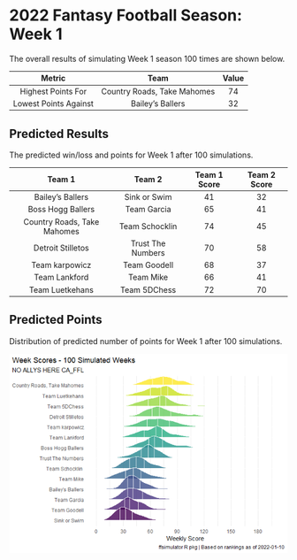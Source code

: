 
<!-- README.md is generated from README.Rmd. Please edit that file -->

# 2022 Fantasy Football Season: Week 1

<!-- badges: start -->
<!-- badges: end -->

The overall results of simulating Week 1 season 100 times are shown
below.

|        Metric         |            Team             | Value |
|:---------------------:|:---------------------------:|:-----:|
|  Highest Points For   | Country Roads, Take Mahomes |  74   |
| Lowest Points Against |      Bailey’s Ballers       |  32   |

## Predicted Results

The predicted win/loss and points for Week 1 after 100 simulations.

<table class="table table-hover" style="width: auto !important; margin-left: auto; margin-right: auto;">
<thead>
<tr>
<th style="text-align:center;">
Team 1
</th>
<th style="text-align:center;">
Team 2
</th>
<th style="text-align:center;">
Team 1 Score
</th>
<th style="text-align:center;">
Team 2 Score
</th>
</tr>
</thead>
<tbody>
<tr>
<td style="text-align:center;">
Bailey’s Ballers
</td>
<td style="text-align:center;">
Sink or Swim
</td>
<td style="text-align:center;">
41
</td>
<td style="text-align:center;">
32
</td>
</tr>
<tr>
<td style="text-align:center;">
Boss Hogg Ballers
</td>
<td style="text-align:center;">
Team Garcia
</td>
<td style="text-align:center;">
65
</td>
<td style="text-align:center;">
41
</td>
</tr>
<tr>
<td style="text-align:center;">
Country Roads, Take Mahomes
</td>
<td style="text-align:center;">
Team Schocklin
</td>
<td style="text-align:center;">
74
</td>
<td style="text-align:center;">
45
</td>
</tr>
<tr>
<td style="text-align:center;">
Detroit Stilletos
</td>
<td style="text-align:center;">
Trust The Numbers
</td>
<td style="text-align:center;">
70
</td>
<td style="text-align:center;">
58
</td>
</tr>
<tr>
<td style="text-align:center;">
Team karpowicz
</td>
<td style="text-align:center;">
Team Goodell
</td>
<td style="text-align:center;">
68
</td>
<td style="text-align:center;">
37
</td>
</tr>
<tr>
<td style="text-align:center;">
Team Lankford
</td>
<td style="text-align:center;">
Team Mike
</td>
<td style="text-align:center;">
66
</td>
<td style="text-align:center;">
41
</td>
</tr>
<tr>
<td style="text-align:center;">
Team Luetkehans
</td>
<td style="text-align:center;">
Team 5DChess
</td>
<td style="text-align:center;">
72
</td>
<td style="text-align:center;">
70
</td>
</tr>
</tbody>
</table>

## Predicted Points

Distribution of predicted number of points for Week 1 after 100
simulations.

<img src="README_files/figure-gfm/unnamed-chunk-5-1.png"  />

